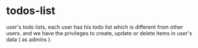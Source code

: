 # todos-list
user's todo lists, each user has his todo list which is different from other users. and we have the privileges to create, update or delete items in user's data ( as admins ).
